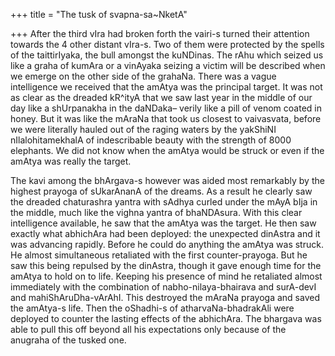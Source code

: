 +++
title = "The tusk of svapna-sa~NketA"

+++
After the third vIra had broken forth the vairi-s turned their attention
towards the 4 other distant vIra-s. Two of them were protected by the
spells of the taittirIyaka, the bull amongst the kuNDinas. The rAhu
which seized us like a graha of kumAra or a vinAyaka seizing a victim
will be described when we emerge on the other side of the grahaNa. There
was a vague intelligence we received that the amAtya was the principal
target. It was not as clear as the dreaded kR^ityA that we saw last year
in the middle of our day like a shUrpanakha in the daNDaka– verily like
a pill of venom coated in honey. But it was like the mAraNa that took us
closest to vaivasvata, before we were literally hauled out of the raging
waters by the yakShiNI nIlalohitamekhalA of indescribable beauty with
the strength of 8000 elephants. We did not know when the amAtya would be
struck or even if the amAtya was really the target.

The kavi among the bhArgava-s however was aided most remarkably by the
highest prayoga of sUkarAnanA of the dreams. As a result he clearly saw
the dreaded chaturashra yantra with sAdhya curled under the mAyA bIja in
the middle, much like the vighna yantra of bhaNDAsura. With this clear
intelligence available, he saw that the amAtya was the target. He then
saw exactly what abhichAra had been deployed: the unexpected dinAstra
and it was advancing rapidly. Before he could do anything the amAtya was
struck. He almost simultaneous retaliated with the first
counter-prayoga. But he saw this being repulsed by the dinAstra, though
it gave enough time for the amAtya to hold on to life. Keeping his
presence of mind he retaliated almost immediately with the combination
of nabho-nilaya-bhairava and surA-devI and mahiShAruDha-vArAhI. This
destroyed the mAraNa prayoga and saved the amAtya-s life. Then the
oShadhi-s of atharvaNa-bhadrakAli were deployed to counter the lasting
effects of the abhichAra. The bhargava was able to pull this off beyond
all his expectations only because of the anugraha of the tusked one.
